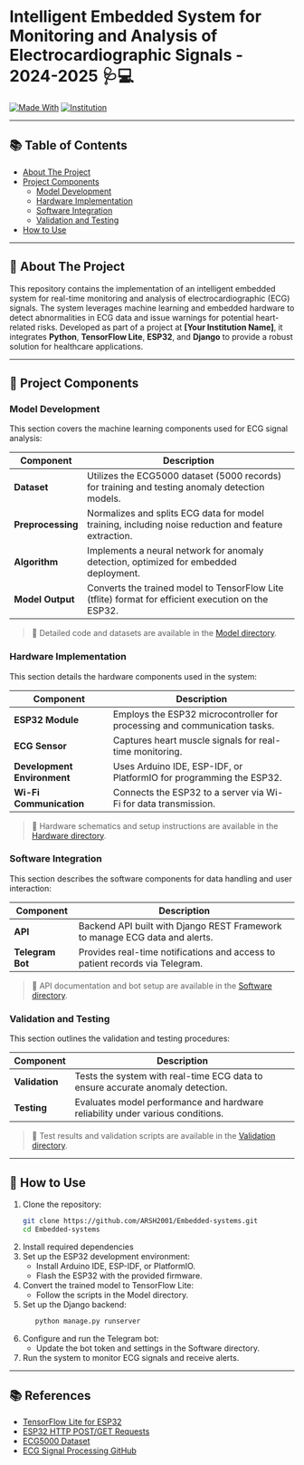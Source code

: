 # Intelligent Embedded System for Monitoring and Analysis of Electrocardiographic Signals - 2024-2025 🩺💻

[![Made With](https://img.shields.io/badge/Made%20with-Python%2C%20TensorFlow%2C%20ESP32-blue)](https://shields.io/)
[![Institution](https://img.shields.io/badge/Institution-Your%20Institution%20Name-red)](https://shields.io/)

---

## 📚 Table of Contents

- [About The Project](#about-the-project)
- [Project Components](#project-components)
  - [Model Development](#model-development)
  - [Hardware Implementation](#hardware-implementation)
  - [Software Integration](#software-integration)
  - [Validation and Testing](#validation-and-testing)
- [How to Use](#how-to-use)

---

## 📖 About The Project

This repository contains the implementation of an intelligent embedded system for real-time monitoring and analysis of electrocardiographic (ECG) signals. The system leverages machine learning and embedded hardware to detect abnormalities in ECG data and issue warnings for potential heart-related risks. Developed as part of a project at **[Your Institution Name]**, it integrates **Python**, **TensorFlow Lite**, **ESP32**, and **Django** to provide a robust solution for healthcare applications.

---

## 📝 Project Components

### Model Development

This section covers the machine learning components used for ECG signal analysis:

| Component | Description |
|-----------|-------------|
| **Dataset** | Utilizes the ECG5000 dataset (5000 records) for training and testing anomaly detection models. |
| **Preprocessing** | Normalizes and splits ECG data for model training, including noise reduction and feature extraction. |
| **Algorithm** | Implements a neural network for anomaly detection, optimized for embedded deployment. |
| **Model Output** | Converts the trained model to TensorFlow Lite (tflite) format for efficient execution on the ESP32. |

> 📄 Detailed code and datasets are available in the [Model directory](https://github.com/ARSH2001/Embedded-systems/tree/main/Model).

### Hardware Implementation

This section details the hardware components used in the system:

| Component | Description |
|-----------|-------------|
| **ESP32 Module** | Employs the ESP32 microcontroller for processing and communication tasks. |
| **ECG Sensor** | Captures heart muscle signals for real-time monitoring. |
| **Development Environment** | Uses Arduino IDE, ESP-IDF, or PlatformIO for programming the ESP32. |
| **Wi-Fi Communication** | Connects the ESP32 to a server via Wi-Fi for data transmission. |

> 📄 Hardware schematics and setup instructions are available in the [Hardware directory](https://github.com/ARSH2001/Embedded-systems/tree/main/Hardware).

### Software Integration

This section describes the software components for data handling and user interaction:

| Component | Description |
|-----------|-------------|
| **API** | Backend API built with Django REST Framework to manage ECG data and alerts. |
| **Telegram Bot** | Provides real-time notifications and access to patient records via Telegram. |

> 📄 API documentation and bot setup are available in the [Software directory](https://github.com/ARSH2001/Embedded-systems/tree/main/Software).

### Validation and Testing

This section outlines the validation and testing procedures:

| Component | Description |
|-----------|-------------|
| **Validation** | Tests the system with real-time ECG data to ensure accurate anomaly detection. |
| **Testing** | Evaluates model performance and hardware reliability under various conditions. |

> 📄 Test results and validation scripts are available in the [Validation directory](https://github.com/ARSH2001/Embedded-systems/tree/main/Validation).

---

## 🚀 How to Use

1. Clone the repository:
   ```bash
   git clone https://github.com/ARSH2001/Embedded-systems.git
   cd Embedded-systems
2. Install required dependencies
3. Set up the ESP32 development environment:
   - Install Arduino IDE, ESP-IDF, or PlatformIO.
   - Flash the ESP32 with the provided firmware.
4. Convert the trained model to TensorFlow Lite:
   - Follow the scripts in the Model directory.
5. Set up the Django backend:
   ```bash
      python manage.py runserver
6. Configure and run the Telegram bot:
   - Update the bot token and settings in the Software directory.
7. Run the system to monitor ECG signals and receive alerts.
---
## 📚 References

- [TensorFlow Lite for ESP32](https://github.com/atomic14/tensorflow-lite-esp32)
- [ESP32 HTTP POST/GET Requests](https://randomnerdtutorials.com/esp32-http-get-post-arduino/)
- [ECG5000 Dataset](https://timeseriesclassification.com/description.php?Dataset=ECG5000)
- [ECG Signal Processing GitHub](https://github.com/pr1266/iot_ECG_signals_process/blob/master/ecg.csv)
